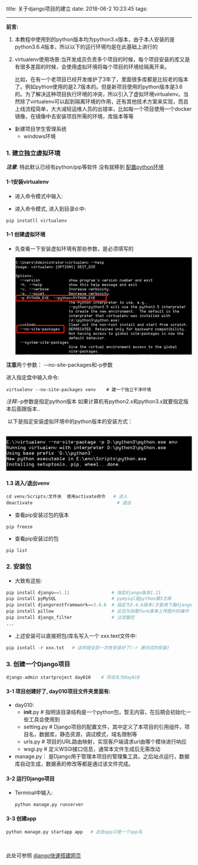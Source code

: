 title: 关于django项目的建立
date: 2018-06-2 10:23:45
tags:

---



**前言:**

1. 本教程中使用到的python版本均为python3.x版本，由于本人安装的是python3.6.4版本，所以以下的运行环境均是在此基础上进行的

<!--more-->

2. virtualenv使用场景:当开发成员负责多个项目的时候，每个项目安装的库又是有很多差距的时候，会使用虚拟环境将每个项目的环境给隔离开来。

     比如，在有一个老项目已经开发维护了3年了，里面很多库都是比较老的版本了。例如python使用的是2.7版本的。但是新项目使用的python版本是3.6的。为了解决这种项目执行环境的冲突，所以引入了虚拟环境virtualenv。当然除了virtualenv可以起到隔离环境的作用，还有其他技术方案来实现，而且上线流程简单，大大减轻运维人员的出错率，比如每一个项目使用一个docker镜像，在镜像中去安装项目所需的环境，库版本等等

- 新建项目学生管理系统
  - windows环境

### 1. 建立独立虚拟环境

<!--more-->

***注意***: 特此默认已经有python/pip等软件 没有就移到  [配置python环境](https://violet-maple.github.io/2018/05/02/python环境的配置/#more)

#### 1-1安装virtualenv

- 进入命令模式中输入:


- 进入命令模式, 进入到目录d:中:

```
pip instatll virtualenv  
```

#### 1-1 创建虚拟环境

- 先查看一下安装虚拟环境有那些参数，是必须填写的

  ![virtualenv_help](https://github.com/Violet-maple/Violet-maple.github.io/blob/hexo/source/_posts/img/virtualenv_help.png?raw=true)

**注意**两个参数：
--no-site-packages和-p参数 

  进入指定盘中输入命令:

```
virtualenv --no-site-packages venv    # 建一个独立干净环境
```

*注释*:-p参数是指定python版本 如果计算机有python2.x和python3.x就要指定版本后面跟版本..

​	以下是指定安装虚拟环境中的python版本的安装方式：

​	![virtualenv_env_p](https://github.com/Violet-maple/Violet-maple.github.io/blob/hexo/source/_posts/img/virtualenv_env_p.png?raw=true)

#### 1.3 进入/退出venv

```python
cd venv/Scripts/文件夹  使用activate命令   # 进入
deactivate                                # 退出
```

- 查看pip安装过包的版本

```
pip freeze
```

- 查看pip安装过的包

```
pip list
```

### 2. 安装包

- 大致有这些:

```python
pip install django==1.11                # 指定django版本1.11
pip install pyMySQL                     # pymysql是python第3方库
pip install djangorestframework==3.4.6  # 指定为3.4.6版本(才能用下面django_filter中的filters模块)
pip install pillow                      # 此包为加载form表单上传图片的操作
pip install django_filter               # 过滤器包
...
```

- 上述安装可以直接把包/库名写入一个 xxx.text文件中:

```python
pip isntall -r xxx.txt   # 这样就全部一次性安装好了(-r 递归式的安装)
```

### 3. 创建一个Django项目

```python
django-admin startproject day010    # 项目名为day010
```

#### 3-1 项目创建好了, day010项目文件夹里面有:

- day010:
  - __init__.py              # 指明该目录结构是一个python包，暂无内容，在后期会初始化一些工具会使用到
  - setting.py        # Django项目的配置文件，其中定义了本项目的引用组件，项目名，数据库，静态资源，调试模式，域名限制等
  - urls.py             # 项目的URL路由映射，实现客户端请求url由哪个模块进行响应
  - wsgi.py            # 定义WSGI接口信息，通常本文件生成后无需改动
- manage.py： 是Django用于管理本项目的管理集工具，之后站点运行，数据库自动生成，数据表的修改等都是通过该文件完成。

#### 3-2 运行Django项目

- Terminal中输入:

  ```
  python manage.py runserver
  ```

#### 3-3 创建app

```python
python manage.py startapp app   # 此处app只是一个app名
```

<br>

此处可参照     [django快速搭建网页](https://violet-maple.github.io/2018/05/27/django快速搭建网页/#more)

